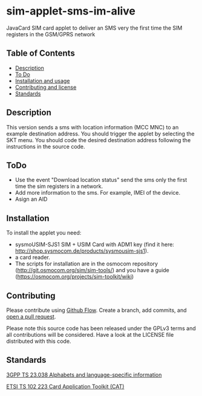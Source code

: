 # sim-applet-sms-im-alive
JavaCard SIM card applet to deliver an SMS very the first time the SIM registers in the GSM/GPRS network


## Table of Contents

- [Description](#description)
- [To Do](#todo)
- [Installation and usage](#installation)
- [Contributing and license](#contributing)
- [Standards](#standards)

## Description

This version sends a sms with location information (MCC MNC) to an example destination address. You should trigger the applet by selecting the SKT menu. You should code the desired destination address following the instructions in the source code.


## ToDo

- Use the event "Download location status" send the sms only the first time the sim registers in a network.
- Add more information to the sms. For example, IMEI of the device.
- Asign an AID

## Installation

To install the applet you need:
- sysmoUSIM-SJS1 SIM + USIM Card with ADM1 key (find it here: http://shop.sysmocom.de/products/sysmousim-sjs1).
- a card reader.
- The scripts for installation are in the osmocom repository (http://git.osmocom.org/sim/sim-tools/) and you have a guide (https://osmocom.org/projects/sim-toolkit/wiki)


## Contributing

Please contribute using [Github Flow](https://guides.github.com/introduction/flow/). Create a branch, add commits, and [open a pull request](https://github.com/fraction/readme-boilerplate/compare/).

Please note this source code has been released under the GPLv3 terms and all contributions will be considered. Have a look at the LICENSE file distributed with this code.


## Standards

[3GPP TS 23.038 Alphabets and language-specific information](https://portal.3gpp.org/desktopmodules/Specifications/SpecificationDetails.aspx?specificationId=745)

[ETSI TS 102 223 Card Application Toolkit (CAT) ](https://www.etsi.org/deliver/etsi_ts/102200_102299/102223/14.00.00_60/ts_102223v140000p.pdf)


